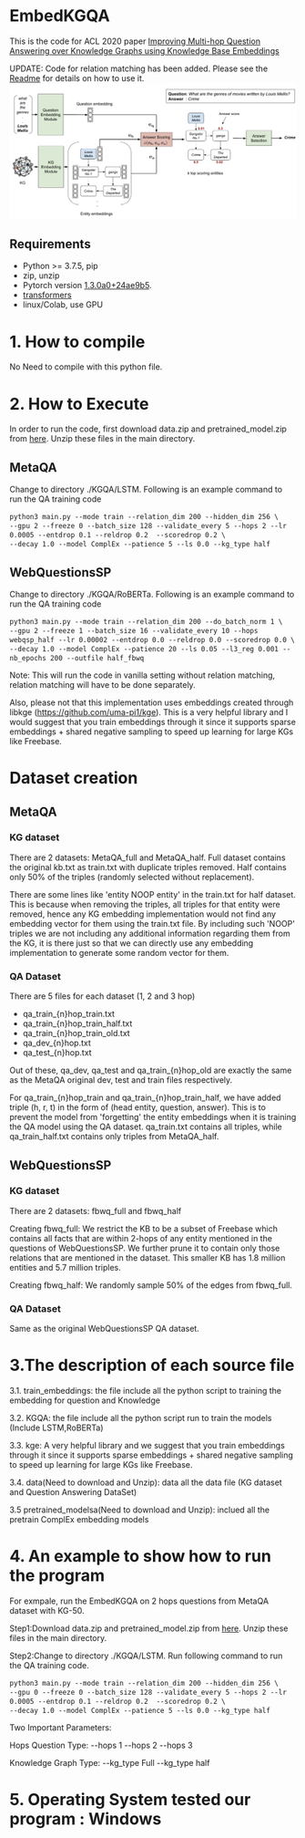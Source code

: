 # EmbedKGQA
This is the code for ACL 2020 paper [Improving Multi-hop Question Answering over Knowledge Graphs using Knowledge Base Embeddings](https://malllabiisc.github.io/publications/papers/final_embedkgqa.pdf)

UPDATE: Code for relation matching has been added. Please see the [Readme](KGQA/RoBERTa/README.md) for details on how to use it.
![](model.png)
## Requirements
- Python >= 3.7.5, pip
- zip, unzip
- Pytorch version [1.3.0a0+24ae9b5](https://github.com/pytorch/pytorch/tree/24ae9b504094937fbc7c24012fbe5c601e024bcd).
- [transformers](https://github.com/huggingface/transformers)
- linux/Colab, use GPU

# 1. How to compile
No Need to compile with this python file.

# 2. How to Execute
In order to run the code, first download data.zip and pretrained_model.zip from [here](https://drive.google.com/drive/folders/1RlqGBMo45lTmWz9MUPTq-0KcjSd3ujxc?usp=sharing). Unzip these files in the main directory.

## MetaQA

Change to directory ./KGQA/LSTM. Following is an example command to run the QA training code

```
python3 main.py --mode train --relation_dim 200 --hidden_dim 256 \
--gpu 2 --freeze 0 --batch_size 128 --validate_every 5 --hops 2 --lr 0.0005 --entdrop 0.1 --reldrop 0.2  --scoredrop 0.2 \
--decay 1.0 --model ComplEx --patience 5 --ls 0.0 --kg_type half
```

## WebQuestionsSP

Change to directory ./KGQA/RoBERTa. Following is an example command to run the QA training code
```
python3 main.py --mode train --relation_dim 200 --do_batch_norm 1 \
--gpu 2 --freeze 1 --batch_size 16 --validate_every 10 --hops webqsp_half --lr 0.00002 --entdrop 0.0 --reldrop 0.0 --scoredrop 0.0 \
--decay 1.0 --model ComplEx --patience 20 --ls 0.05 --l3_reg 0.001 --nb_epochs 200 --outfile half_fbwq
```
Note: This will run the code in vanilla setting without relation matching, relation matching will have to be done separately.

Also, please not that this implementation uses embeddings created through libkge (https://github.com/uma-pi1/kge). This is a very helpful library and I would suggest that you train embeddings through it since it supports sparse embeddings + shared negative sampling to speed up learning for large KGs like Freebase.

# Dataset creation

## MetaQA

### KG dataset

There are 2 datasets: MetaQA_full and MetaQA_half. Full dataset contains the original kb.txt as train.txt with duplicate triples removed. Half contains only 50% of the triples (randomly selected without replacement). 

There are some lines like 'entity NOOP entity' in the train.txt for half dataset. This is because when removing the triples, all triples for that entity were removed, hence any KG embedding implementation would not find any embedding vector for them using the train.txt file. By including such 'NOOP' triples we are not including any additional information regarding them from the KG, it is there just so that we can directly use any embedding implementation to generate some random vector for them.

### QA Dataset

There are 5 files for each dataset (1, 2 and 3 hop)
- qa_train_{n}hop_train.txt
- qa_train_{n}hop_train_half.txt
- qa_train_{n}hop_train_old.txt
- qa_dev_{n}hop.txt
- qa_test_{n}hop.txt

Out of these, qa_dev, qa_test and qa_train_{n}hop_old are exactly the same as the MetaQA original dev, test and train files respectively.

For qa_train_{n}hop_train and qa_train_{n}hop_train_half, we have added triple (h, r, t) in the form of (head entity, question, answer). This is to prevent the model from 'forgetting' the entity embeddings when it is training the QA model using the QA dataset. qa_train.txt contains all triples, while qa_train_half.txt contains only triples from MetaQA_half.

## WebQuestionsSP

### KG dataset

There are 2 datasets: fbwq_full and fbwq_half

Creating fbwq_full: We restrict the KB to be a subset of Freebase which contains all facts that are within 2-hops of any entity mentioned in the questions of WebQuestionsSP. We further prune it to contain only those relations that are mentioned in the dataset. This smaller KB has 1.8 million entities and 5.7 million triples. 

Creating fbwq_half: We randomly sample 50% of the edges from fbwq_full.

### QA Dataset

Same as the original WebQuestionsSP QA dataset.

# 3.The description of each source file

3.1. train_embeddings: the file include all the python script to training the embedding for question and Knowledge

3.2. KGQA: the file include all the python script run to train the models (Include LSTM,RoBERTa)

3.3. kge: A very helpful library and we suggest that you train embeddings through it since it supports sparse embeddings + shared negative sampling to speed up learning for large KGs like Freebase.

3.4. data(Need to download and Unzip): data all the data file (KG dataset and Question Answering DataSet)

3.5  pretrained_modelsa(Need to download and Unzip): inclued all the pretrain ComplEx embedding models




# 4. An example to show how to run the program
For exmpale, run the EmbedKGQA on 2 hops questions from MetaQA dataset with KG-50.

Step1:Download data.zip and pretrained_model.zip from [here](https://drive.google.com/drive/folders/1RlqGBMo45lTmWz9MUPTq-0KcjSd3ujxc?usp=sharing). Unzip these files in the main directory.

Step2:Change to directory ./KGQA/LSTM. Run following command to run the QA training code.

```
python3 main.py --mode train --relation_dim 200 --hidden_dim 256 \
--gpu 0 --freeze 0 --batch_size 128 --validate_every 5 --hops 2 --lr 0.0005 --entdrop 0.1 --reldrop 0.2  --scoredrop 0.2 \
--decay 1.0 --model ComplEx --patience 5 --ls 0.0 --kg_type half
```

Two Important Parameters:

Hops Question Type: 
--hops 1
--hops 2
--hops 3

Knowledge Graph Type:
--kg_type Full
--kg_type half

# 5. Operating System tested our program : Windows
